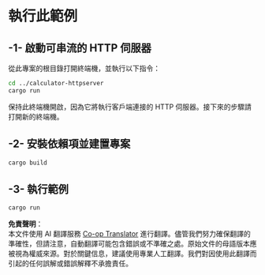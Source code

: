 <!--
CO_OP_TRANSLATOR_METADATA:
{
  "original_hash": "aa5122c6d9868b4b566586f27577ca47",
  "translation_date": "2025-08-11T11:59:56+00:00",
  "source_file": "03-GettingStarted/06-http-streaming/solution/rust/calculator-httpclient/README.md",
  "language_code": "tw"
}
-->
# 執行此範例

## -1- 啟動可串流的 HTTP 伺服器

從此專案的根目錄打開終端機，並執行以下指令：

```bash
cd ../calculator-httpserver
cargo run
```

保持此終端機開啟，因為它將執行客戶端連接的 HTTP 伺服器。接下來的步驟請打開新的終端機。

## -2- 安裝依賴項並建置專案

```bash
cargo build
```

## -3- 執行範例

```bash
cargo run
```

**免責聲明**：  
本文件使用 AI 翻譯服務 [Co-op Translator](https://github.com/Azure/co-op-translator) 進行翻譯。儘管我們努力確保翻譯的準確性，但請注意，自動翻譯可能包含錯誤或不準確之處。原始文件的母語版本應被視為權威來源。對於關鍵信息，建議使用專業人工翻譯。我們對因使用此翻譯而引起的任何誤解或錯誤解釋不承擔責任。